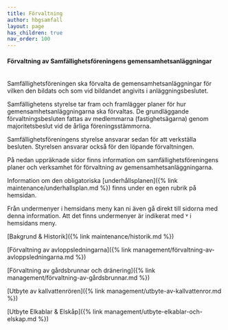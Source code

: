 ```yaml
---
title: Förvaltning
author: hbgsamfall
layout: page
has_children: true
nav_order: 100
---
```


#### **Förvaltning av Samfällighetsföreningens gemensamhetsanläggningar**
<BR>
Samfällighetsföreningen ska förvalta de gemensamhetsanläggningar för vilken den bildats och som vid bildandet angivits i anläggningsbeslutet.  

Samfällighetens styrelse tar fram och framlägger planer för hur gemensamhetsanläggningarna ska förvaltas. De grundläggande förvaltningsbesluten fattas av medlemmarna (fastighetsägarna) genom majoritetsbeslut vid de årliga föreningsstämmorna.  

Samfällighetsföreningens styrelse ansvarar sedan för att verkställa besluten. Styrelsen ansvarar också för den löpande förvaltningen.  

På nedan uppräknade sidor finns information om samfällighetsföreningens planer och verksamhet för förvaltning av gemensamhetsanläggningarna.  

Information om den obligatoriska [underhållsplanen]({% link maintenance/underhallsplan.md %}) finns under en egen rubrik på hemsidan.  

Från undermenyer i hemsidans meny kan ni även gå direkt till sidorna med denna information. Att det finns undermenyer är indikerat med ˅ i hemsidans meny.  

[Bakgrund & Historik]({% link maintenance/historik.md %})

[Förvaltning av avloppsledningarna]({% link management/förvaltning-av-avloppsledningarna.md %})  

[Förvaltning av gårdsbrunnar och dränering]({% link management/förvaltning-av-gårdsbrunnar.md %})  

[Utbyte av kallvattenrören]({% link management/utbyte-av-kallvattenror.md %})  

[Utbyte Elkablar & Elskåp]({% link management/utbyte-elkablar-och-elskap.md %})  
